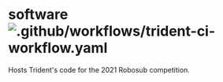 # software ![.github/workflows/trident-ci-workflow.yaml](https://github.com/anijjar/software/workflows/.github/workflows/trident-ci-workflow.yaml/badge.svg)
Hosts Trident's code for the 2021 Robosub competition.
